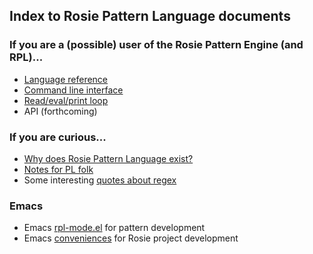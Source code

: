 <!--  -*- Mode: Markdown; -*-                            -->
<!--                                                     -->
<!--  Index to Rosie documentation                       -->
<!--  (c) 2016, Jamie A. Jennings                        -->

## Index to Rosie Pattern Language documents

### If you are a (possible) user of the Rosie Pattern Engine (and RPL)...

* [Language reference](rpl.md)
* [Command line interface](cli.md)
* [Read/eval/print loop](repl.md)
* API (forthcoming)

### If you are curious...

* [Why does Rosie Pattern Language exist?](raisondetre.md)
* [Notes for PL folk](geek.md)
* Some interesting [quotes about regex](quotes.txt)

### Emacs

* Emacs [rpl-mode.el](rpl-mode.el) for pattern development
* Emacs [conveniences](emacs/rosie-development.el) for Rosie project development





